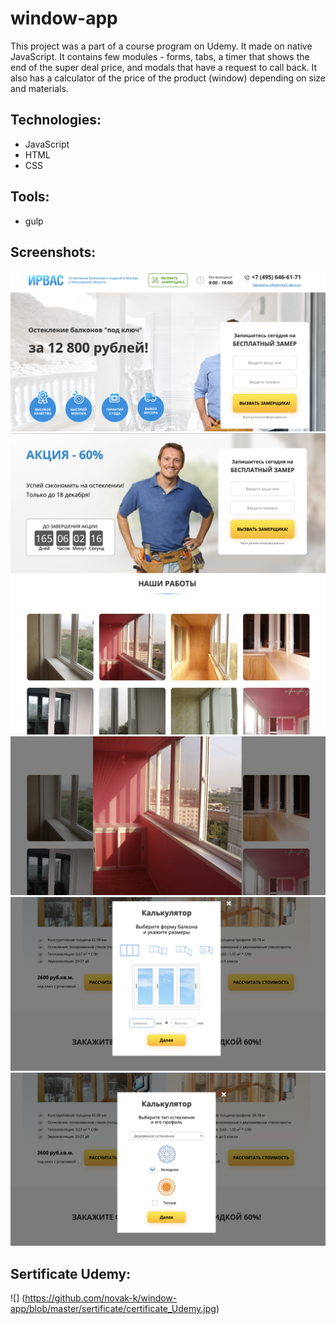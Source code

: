 # window-app

This project was a part of a course program on Udemy. It made on native JavaScript.
It contains few modules - forms, tabs, a timer that shows the end of the super deal price, and modals that have a request to call back. It also has a calculator of the price of the product (window) depending on size and materials. 

## Technologies: 
- JavaScript
- HTML
- CSS

## Tools: 
- gulp

## Screenshots:

![](https://github.com/novak-k/window-app/blob/master/screenshots/1.png)
![](https://github.com/novak-k/window-app/blob/master/screenshots/2.png)
![](https://github.com/novak-k/window-app/blob/master/screenshots/3.png)
![](https://github.com/novak-k/window-app/blob/master/screenshots/4.png)
![](https://github.com/novak-k/window-app/blob/master/screenshots/5.png)
![](https://github.com/novak-k/window-app/blob/master/screenshots/6.png)

## Sertificate Udemy: 

![] (https://github.com/novak-k/window-app/blob/master/sertificate/certificate_Udemy.jpg)

